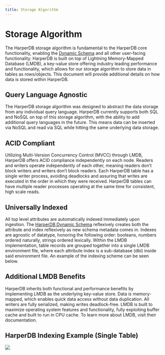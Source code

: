```yaml
---
title: Storage Algorithm
---
```


# Storage Algorithm

The HarperDB storage algorithm is fundamental to the HarperDB core functionality, enabling the [Dynamic Schema](dynamic-schema) and all other user-facing functionality. HarperDB is built on top of Lightning Memory-Mapped Database (LMDB), a key-value store offering industry leading performance and functionality, which allows for our storage algorithm to store data in tables as rows/objects. This document will provide additional details on how data is stored within HarperDB.

## Query Language Agnostic

The HarperDB storage algorithm was designed to abstract the data storage from any individual query language. HarperDB currently supports both SQL and NoSQL on top of this storage algorithm, with the ability to add additional query languages in the future. This means data can be inserted via NoSQL and read via SQL while hitting the same underlying data storage.

## ACID Compliant

Utilizing Multi-Version Concurrency Control (MVCC) through LMDB, HarperDB offers ACID compliance independently on each node. Readers and writers operate independently of each other, meaning readers don’t block writers and writers don’t block readers. Each HarperDB table has a single writer process, avoiding deadlocks and assuring that writes are executed in the order in which they were received. HarperDB tables can have multiple reader processes operating at the same time for consistent, high scale reads.

## Universally Indexed

All top level attributes are automatically indexed immediately upon ingestion. The [HarperDB Dynamic Schema](dynamic-schema) reflexively creates both the attribute and index reflexively as new schema metadata comes in. Indexes are agnostic of datatype, honoring the following order: booleans, numbers ordered naturally, strings ordered lexically. Within the LMDB implementation, table records are grouped together into a single LMDB environment file, where each attribute index is a sub-database (dbi) inside said environment file. An example of the indexing scheme can be seen below.

## Additional LMDB Benefits

HarperDB inherits both functional and performance benefits by implementing LMDB as the underlying key-value store. Data is memory-mapped, which enables quick data access without data duplication. All writers are fully serialized, making writes deadlock-free. LMDB is built to maximize operating system features and functionality, fully exploiting buffer cache and built to run in CPU cache. To learn more about LMDB, visit their documentation.

## HarperDB Indexing Example (Single Table)

![](/img/v4.2/reference/HarperDB-3.0-Storage-Algorithm.png.webp)
